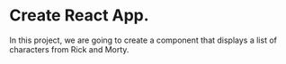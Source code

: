 # Create React App.
In this project, we are going to create a component that displays a list of characters from Rick and Morty.
